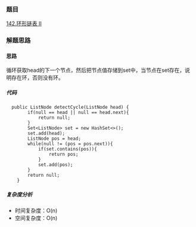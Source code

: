 ### 题目 

[142.环形链表 II](https://leetcode.cn/problems/linked-list-cycle-ii/description/)

### 解题思路

#### 思路
循环获取head的下一个节点，然后把节点值存储到set中，当节点在set存在，说明存在环，否则没有环。

##### 代码
```
  public ListNode detectCycle(ListNode head) {
        if(null == head || null == head.next){
            return null;
        }
        Set<ListNode> set = new HashSet<>();
        set.add(head);
        ListNode pos = head;
        while(null != (pos = pos.next)){
            if(set.contains(pos)){
                return pos;
            }
            set.add(pos);
        }
        return null;
    }   
```
##### 复杂度分析
- 时间复杂度：O(n)
- 空间复杂度：O(n)

